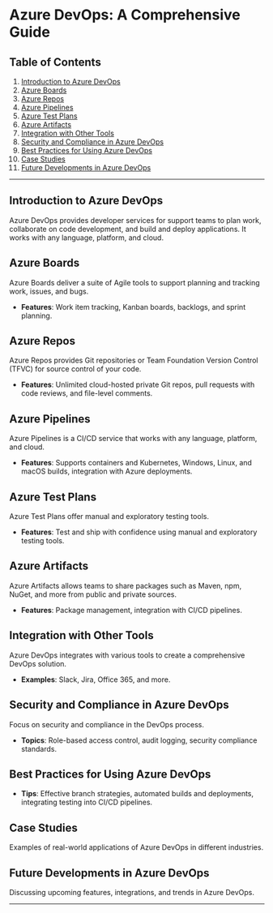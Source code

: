 # Azure DevOps: A Comprehensive Guide

## Table of Contents
1. [Introduction to Azure DevOps](#introduction-to-azure-devops)
2. [Azure Boards](#azure-boards)
3. [Azure Repos](#azure-repos)
4. [Azure Pipelines](#azure-pipelines)
5. [Azure Test Plans](#azure-test-plans)
6. [Azure Artifacts](#azure-artifacts)
7. [Integration with Other Tools](#integration-with-other-tools)
8. [Security and Compliance in Azure DevOps](#security-and-compliance-in-azure-devops)
9. [Best Practices for Using Azure DevOps](#best-practices-for-using-azure-devops)
10. [Case Studies](#case-studies)
11. [Future Developments in Azure DevOps](#future-developments-in-azure-devops)

---

## Introduction to Azure DevOps
Azure DevOps provides developer services for support teams to plan work, collaborate on code development, and build and deploy applications. It works with any language, platform, and cloud.

## Azure Boards
Azure Boards deliver a suite of Agile tools to support planning and tracking work, issues, and bugs.
- **Features**: Work item tracking, Kanban boards, backlogs, and sprint planning.

## Azure Repos
Azure Repos provides Git repositories or Team Foundation Version Control (TFVC) for source control of your code.
- **Features**: Unlimited cloud-hosted private Git repos, pull requests with code reviews, and file-level comments.

## Azure Pipelines
Azure Pipelines is a CI/CD service that works with any language, platform, and cloud.
- **Features**: Supports containers and Kubernetes, Windows, Linux, and macOS builds, integration with Azure deployments.

## Azure Test Plans
Azure Test Plans offer manual and exploratory testing tools.
- **Features**: Test and ship with confidence using manual and exploratory testing tools.

## Azure Artifacts
Azure Artifacts allows teams to share packages such as Maven, npm, NuGet, and more from public and private sources.
- **Features**: Package management, integration with CI/CD pipelines.

## Integration with Other Tools
Azure DevOps integrates with various tools to create a comprehensive DevOps solution.
- **Examples**: Slack, Jira, Office 365, and more.

## Security and Compliance in Azure DevOps
Focus on security and compliance in the DevOps process.
- **Topics**: Role-based access control, audit logging, security compliance standards.

## Best Practices for Using Azure DevOps
- **Tips**: Effective branch strategies, automated builds and deployments, integrating testing into CI/CD pipelines.

## Case Studies
Examples of real-world applications of Azure DevOps in different industries.

## Future Developments in Azure DevOps
Discussing upcoming features, integrations, and trends in Azure DevOps.

---
